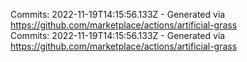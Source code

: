 Commits: 2022-11-19T14:15:56.133Z - Generated via https://github.com/marketplace/actions/artificial-grass
<br>
Commits: 2022-11-19T14:15:56.133Z - Generated via https://github.com/marketplace/actions/artificial-grass
<br>
